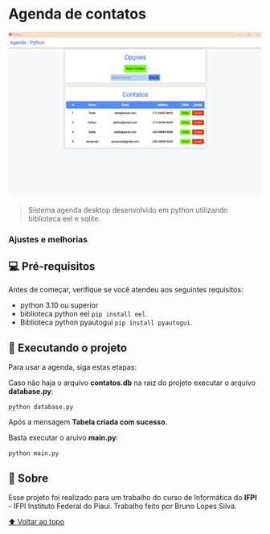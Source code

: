 # Agenda de contatos 

<img src="web/img-readme.png" alt="imagem">

> Sistema agenda desktop desenvolvido em python utilizando biblioteca eel e sqlite.

### Ajustes e melhorias

## 💻 Pré-requisitos

Antes de começar, verifique se você atendeu aos seguintes requisitos:
<!---Estes são apenas requisitos de exemplo. Adicionar, duplicar ou remover conforme necessário--->
* python 3.10 ou superior
* biblioteca python eel `pip install eel`.
* Biblioteca python pyautogui  `pip install pyautogui`.


## 🚀 Executando o projeto

Para usar a agenda, siga estas etapas:

Caso não haja o arquivo **contatos.db** na raiz do projeto executar o arquivo **database.py**:
```
python database.py
```

Após a mensagem **Tabela criada com sucesso.**

Basta executar o aruivo **main.py**:
```
python main.py
```

## 📝 Sobre

Esse projeto foi realizado para um trabalho do curso de Informática do **IFPI** - IFPI Instituto Federal do Piauí.
Trabalho feito por Bruno Lopes Silva.

[⬆ Voltar ao topo](#Agenda-de-contatos)<br>
